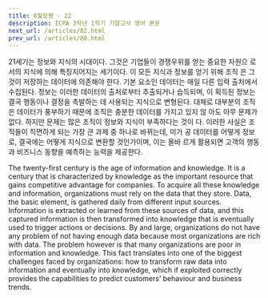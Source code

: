 ```yaml
---
title: 6월모평 - 22
description: ICPA 3학년 1학기 기말고사 영어 본문
next_url: /articles/82.html
prev_url: /articles/80.html
---
```


21세기는 정보와 지식의 시대이다. 그것은 기업들이 경쟁우위를 얻는 중요한 자원으 로서의 지식에 의해 특징지어지는 세기이다. 이 모든 지식과 정보를 얻기 위해 조직 은 그것이 저장하는 데이터에 의존해야 한다. 기본 요소인 데이터는 매일 다른 입력 출처에서 수집된다. 정보는 이러한 데이터의 출처로부터 추출되거나 습득되며, 이 획득된 정보는 결국 행동이나 결정을 촉발하는 데 사용되는 지식으로 변형된다. 대체로 대부분의 조직은 데이터가 풍부하기 때문에 조직은 충분한 데이터를 가지고 있지 않 아도 아무 문제가 없다. 하지만 문제는 많은 조직이 정보와 지식이 부족하다는 것이 다. 이러한 사실은 조직들이 직면하게 되는 가장 큰 과제 중 하나로 바뀌는데, 미가 공 데이터를 어떻게 정보로, 결국에는 어떻게 지식으로 변환할 것인가이며, 이는 올바 르게 활용되면 고객의 행동과 비즈니스 동향을 예측하는 능력을 제공한다.

The twenty-first century is the age of information and knowledge. It is a century that is characterized by knowledge as the important resource that gains competitive advantage for companies. To acquire all these knowledge and information, organizations must rely on the data that they store. Data, the basic element, is gathered daily from different input sources. Information is extracted or learned from these sources of data, and this captured information is then transformed into knowledge that is eventually used to trigger actions or decisions. By and large, organizations do not have any problem of not having enough data because most organizations are rich with data. The problem however is that many organizations are poor in information and knowledge. This fact translates into one of the biggest challenges faced by organizations: how to transform raw data into information and eventually into knowledge, which if exploited correctly provides the capabilities to predict customers’ behaviour and business trends.
